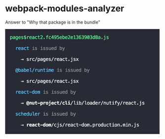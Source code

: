 # webpack-modules-analyzer

Answer to "Why that package is in the bundle"

<img src="media/screenshot.jpg" alt="screenshot" width="500" />